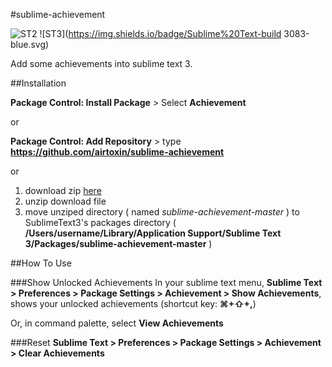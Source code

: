 #sublime-achievement

![ST2](https://img.shields.io/badge/Sublime%20Text-2.0.2.-blue.svg) ![ST3](https://img.shields.io/badge/Sublime%20Text-build 3083-blue.svg)

Add some achievements into sublime text 3.

##Installation

__Package Control: Install Package__ > Select __Achievement__

or

__Package Control: Add Repository__ > type __https://github.com/airtoxin/sublime-achievement__

or

1. download zip  [here](https://github.com/airtoxin/sublime-achievement/archive/master.zip)
2. unzip download file 
3. move unziped directory ( named _sublime-achievement-master_ ) to SublimeText3's packages directory ( __/Users/username/Library/Application Support/Sublime Text 3/Packages/sublime-achievement-master__ )

##How To Use

###Show Unlocked Achievements
In your sublime text menu, __Sublime Text > Preferences > Package Settings > Achievement > Show Achievements__, shows your unlocked achievements (shortcut key: __⌘+⇧+,__)

Or, in command palette, select __View Achievements__

###Reset
__Sublime Text > Preferences > Package Settings > Achievement > Clear Achievements__
